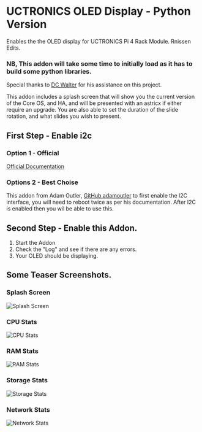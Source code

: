 # UCTRONICS OLED Display - Python Version

Enables the the OLED display for UCTRONICS Pi 4 Rack Module.
Rnissen Edits. 

### NB, This addon will take some time to initially load as it has to build some python libraries. 


Special thanks to [DC Walter](https://github.com/dcwalter) for his assistance on this project.

This addon includes a splash screen that will show you the current version of the Core OS, and HA, and will be presented with an astricx if either require an upgrade. You are also able to set the duration of the slide rotation, and what slides you wish to present.


## First Step  - Enable i2c
### Option 1  - Official
[Official Documentation](https://www.home-assistant.io/common-tasks/os#enable-i2c-with-an-sd-card-reader) 

### Options 2 - Best Choise
This addon from Adam Outler, [GitHub adamoutler](https://github.com/adamoutler/HassOSConfigurator/tree/main/Pi4EnableI2C) to first enable the I2C interface, you will need to reboot twice as per his documentation. After I2C is enabled then you wil be able to use this. 


## Second Step - Enable this Addon.
1. Start the Addon
2. Check the "Log" and see if there are any errors.
3. Your OLED should be displaying.

## Some Teaser Screenshots.
### Splash Screen
![Splash Screen](https://github.com/garethcheyne/HomeAssistant/raw/main/UCTronics_OLED_Display_Python/python/img/examples/splash.png?raw=true)
### CPU Stats
![CPU Stats](https://github.com/garethcheyne/HomeAssistant/raw/main/UCTronics_OLED_Display_Python/python/img/examples/cpu.png?raw=true)
### RAM Stats
![RAM Stats](https://github.com/garethcheyne/HomeAssistant/raw/main/UCTronics_OLED_Display_Python/python/img/examples/memory.png?raw=true)
### Storage Stats
![Storage Stats](https://github.com/garethcheyne/HomeAssistant/raw/main/UCTronics_OLED_Display_Python/python/img/examples/storage.png?raw=true)
### Network Stats
![Network Stats](https://github.com/garethcheyne/HomeAssistant/raw/main/UCTronics_OLED_Display_Python/python/img/examples/network.png?raw=true)

